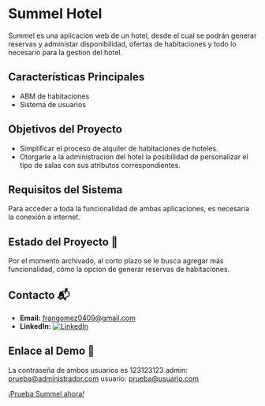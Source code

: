 # Summel Hotel
Summel es una aplicacion web de un hotel, desde el cual se podrán generar reservas y administar disponibilidad, ofertas de habitaciones y todo lo necesario para la gestion del hotel.

## Características Principales

- ABM de habitaciones
- Sistema de usuarios

## Objetivos del Proyecto

- Simplificar el proceso de alquiler de habitaciones de hoteles.
- Otorgarle a la administracion del hotel la posibilidad de personalizar el tipo de salas con sus atributos correspondientes.

## Requisitos del Sistema

Para acceder a toda la funcionalidad de ambas aplicaciones, es necesaria la conexión a internet.

## Estado del Proyecto 🚧

Por el momento archivado, al corto plazo se le busca agregar más funcionalidad, cómo la opcion de generar reservas de habitaciones.

## Contacto 📬

- **Email:** [frangomez0409@gmail.com](mailto:frangomez0409@gmail.com)
- **LinkedIn:** [![LinkedIn](https://img.shields.io/badge/Franco%20G%C3%B3mez%20Delgado-black?style=flat-square&logo=linkedin&logoColor=white)](https://www.linkedin.com/in/francogomezdelgado/)




## Enlace al Demo 🚀
La contraseña de ambos usuarios es 123123123
admin: prueba@administrador.com
usuario: prueba@usuario.com

[¡Prueba Summel ahora!](http://summel.infinityfreeapp.com/)
